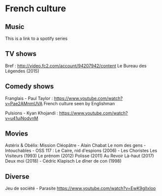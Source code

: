 # French culture

## Music
This is a link to a spotify series

## TV shows
Bref : http://video.fc2.com/account/94207942/content
Le Bureau des Légendes (2015)
## Comedy shows
Franglais - Paul Taylor : https://www.youtube.com/watch?v=Pae2AMnmUVA
French culture seen by Englishman

Pulsions - Kyan Khojandi : https://www.youtube.com/watch?v=u41ujNodvnM

## Movies
Astérix & Obélix: Mission Cléopâtre - Alain Chabat
Le nom des gens - 
Intouchables - 
OSS 117 : Le Caire, nid d'espions (2006) - 
Les Choristes 
Les Visiteurs (1993)
Le prénom (2012)
Polisse (2011)
Au Revoir Là-haut (2017)
Deux moi (2018) - Cédric Klapisch
Le dîner de con (1998)

## Diverse
Jeu de société - Parasite https://www.youtube.com/watch?v=EwK9glIxIoo
